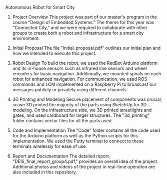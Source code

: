 Autonomous Robot for Smart City

1. Project Overview
    This project was part of our master's program in the course "Design of Embedded Systems." The theme for this year was "Connected City," and we were required to collaborate with other groups to create both a robot and infrastructure for a smart city environment.

2. Initial Proposal
The file "Initial_proposal.pdf" outlines our initial plan and how we intended to execute this project.

3. Robot Design
To build the robot, we used the RedBot Arduino platform and its in-house sensors such as infrared line sensors and wheel encoders for basic navigation. Additionally, we mounted spirals on each robot for enhanced navigation. For communication, we used ROS commands and LCM implemented on a Raspberry Pi to broadcast our messages publicly or privately using different channels.

4. 3D Printing and Modeling
Secure placement of components was crucial, so we 3D printed the majority of the parts using SketchUp for 3D modeling. On the infrastructure side, we 3D printed streetlights and gates, and used cardboard for larger structures. The "3d_printing" folder contains vector files for all the parts used.

5. Code and Implementation
The "Code" folder contains all the code used for the Arduino platform as well as the Python scripts for this implementation. We used the Putty terminal to connect to these terminals wirelessly for ease of use.

6. Report and Documentation
The detailed report, "DEIS_final_report_group4.pdf," provides an overall idea of the project. Additional photos and videos of the project in real-time operation are also included in this repository.
